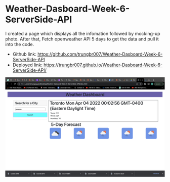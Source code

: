 # Weather-Dasboard-Week-6-ServerSide-API

I created a page which displays all the infomation followed by mocking-up photo.
After that, Fetch openweather API 5 days to get the data and pull it into the code.


* Github link: https://github.com/trungbr007/Weather-Dasboard-Week-6-ServerSide-API
* Deployed link: https://trungbr007.github.io/Weather-Dasboard-Week-6-ServerSide-API/


<img src="./Screenshot.png">

